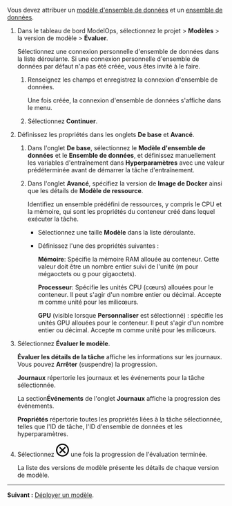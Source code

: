 Vous devez attribuer un [modèle d'ensemble de données](frd1725409311264.md) et un [ensemble de données](xfu1732652871944.md).

1.  Dans le tableau de bord ModelOps, sélectionnez le projet > **Modèles** > la version de modèle > **Évaluer**.

    Sélectionnez une connexion personnelle d'ensemble de données dans la liste déroulante. Si une connexion personnelle d'ensemble de données par défaut n'a pas été créée, vous êtes invité à le faire.

    1.  Renseignez les champs et enregistrez la connexion d'ensemble de données.

        Une fois créée, la connexion d'ensemble de données s'affiche dans le menu.


    1.  Sélectionnez **Continuer**.


1.  Définissez les propriétés dans les onglets **De base** et **Avancé**.

    1.  Dans l'onglet **De base**, sélectionnez le **Modèle d'ensemble de données** et le **Ensemble de données**, et définissez manuellement les variables d'entraînement dans **Hyperparamètres** avec une valeur prédéterminée avant de démarrer la tâche d'entraînement.


    1.  Dans l'onglet **Avancé**, spécifiez la version de **Image de Docker** ainsi que les détails de **Modèle de ressource**.

        Identifiez un ensemble prédéfini de ressources, y compris le CPU et la mémoire, qui sont les propriétés du conteneur créé dans lequel exécuter la tâche.

        -   Sélectionnez une taille **Modèle** dans la liste déroulante.


        -   Définissez l'une des propriétés suivantes :

            **Mémoire**: Spécifie la mémoire RAM allouée au conteneur. Cette valeur doit être un nombre entier suivi de l'unité (m pour mégaoctets ou g pour gigaoctets).

            **Processeur**: Spécifie les unités CPU (cœurs) allouées pour le conteneur. Il peut s'agir d'un nombre entier ou décimal. Accepte m comme unité pour les milicœurs.

            **GPU** (visible lorsque **Personnaliser** est sélectionné) : spécifie les unités GPU allouées pour le conteneur. Il peut s'agir d'un nombre entier ou décimal. Accepte m comme unité pour les milicœurs.


1.  Sélectionnez **Évaluer le modèle**.

    **Évaluer les détails de la tâche** affiche les informations sur les journaux. Vous pouvez **Arrêter** (suspendre) la progression.

    **Journaux** répertorie les journaux et les événements pour la tâche sélectionnée.

    La section**Événements** de l'onglet **Journaux** affiche la progression des événements.

    **Propriétés** répertorie toutes les propriétés liées à la tâche sélectionnée, telles que l'ID de tâche, l'ID d'ensemble de données et les hyperparamètres.


1.  Sélectionnez ![Icône Fermer](Images/teg1680569591203.svg) une fois la progression de l'évaluation terminée.

    La liste des versions de modèle présente les détails de chaque version de modèle.


---

**Suivant :** [Déployer un modèle](zum1732650629250.md).

